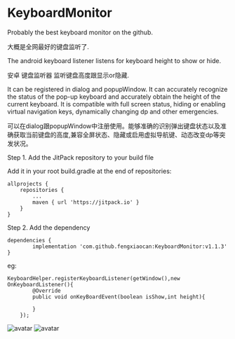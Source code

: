 # KeyboardMonitor
Probably the best keyboard monitor on the github.

大概是全网最好的键盘监听了.

The android keyboard listener listens for keyboard height to show or hide.

安卓 键盘监听器 监听键盘高度跟显示or隐藏.

It can be registered in dialog and popupWindow. It can accurately recognize the status of the pop-up keyboard and accurately obtain the height of the current keyboard. It is compatible with full screen status, hiding or enabling virtual navigation keys, dynamically changing dp and other emergencies.

可以在dialog跟popupWindow中注册使用。能够准确的识别弹出键盘状态以及准确获取当前键盘的高度,兼容全屏状态、隐藏或启用虚拟导航键、动态改变dp等突发状况。

Step 1. Add the JitPack repository to your build file

Add it in your root build.gradle at the end of repositories:

	allprojects {
		repositories {
			...
			maven { url 'https://jitpack.io' }
		}
	}
Step 2. Add the dependency

	dependencies {
	        implementation 'com.github.fengxiaocan:KeyboardMonitor:v1.1.3'
	}
  
  eg:
  
  	KeyboardHelper.registerKeyboardListener(getWindow(),new OnKeyboardListener(){
            @Override
            public void onKeyBoardEvent(boolean isShow,int height){
                
            }
        });
  
![avatar](/doc/image1.png)
![avatar](/doc/image2.png)
